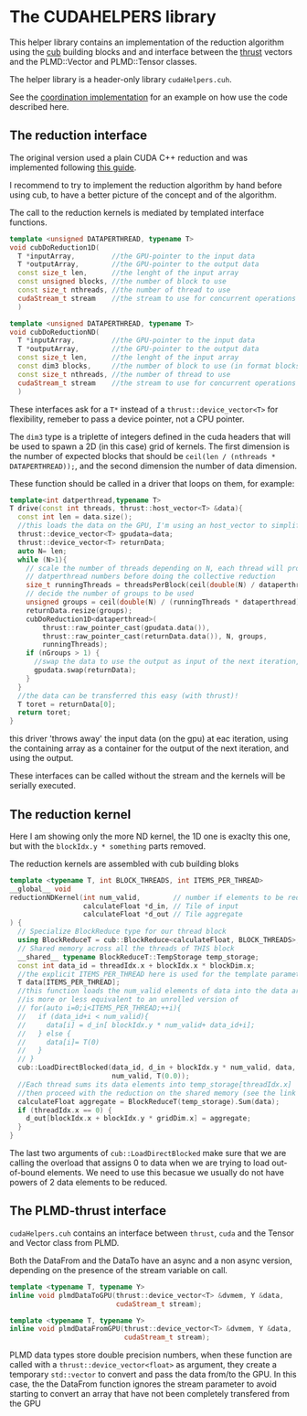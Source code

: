 # The CUDAHELPERS library

This helper library contains an implementation of the reduction algorithm using the [cub](https://nvidia.github.io/cccl/cub/) building blocks and and interface between the [thrust](https://nvidia.github.io/cccl/thrust/) vectors  and the PLMD::Vector and PLMD::Tensor classes.

The helper library is a header-only library `cudaHelpers.cuh`.

See the [coordination implementation](Implementation.md) for an example on how use the code described here.

## The reduction interface

The original version used a plain CUDA C++ reduction and was  implemented following [this guide](https://developer.download.nvidia.com/assets/cuda/files/reduction.pdf).

I recommend to try to implement the reduction algorithm by hand before using cub, to have a better picture of the concept and of the algorithm.


The call to the reduction kernels is mediated by templated interface functions.

```c++
template <unsigned DATAPERTHREAD, typename T>
void cubDoReduction1D(
  T *inputArray,         //the GPU-pointer to the input data
  T *outputArray,        //the GPU-pointer to the output data
  const size_t len,      //the lenght of the input array
  const unsigned blocks, //the number of block to use
  const size_t nthreads, //the number of thread to use
  cudaStream_t stream    //the stream to use for concurrent operations
  )
```
```c++
template <unsigned DATAPERTHREAD, typename T>
void cubDoReductionND(
  T *inputArray,         //the GPU-pointer to the input data
  T *outputArray,        //the GPU-pointer to the output data
  const size_t len,      //the lenght of the input array
  const dim3 blocks,     //the number of block to use (in format blocks, nd)
  const size_t nthreads, //the number of thread to use
  cudaStream_t stream    //the stream to use for concurrent operations
  )
```

These interfaces ask for a `T*` instead of a `thrust::device_vector<T>` for flexibility, remeber to pass a device pointer, not a CPU pointer.

The `dim3` type is a triplette of integers defined in the cuda headers that will be used to spawn a 2D (in this case) grid of kernels. The first dimension is the number of expected blocks that should be `ceil(len / (nthreads * DATAPERTHREAD));`, and the second dimension the number of data dimension.

These function should be called in a driver that loops on them, for example:
```C++
template<int datperthread,typename T>
T drive(const int threads, thrust::host_vector<T> &data){
  const int len = data.size();
  //this loads the data on the GPU, I'm using an host_vector to simplify the syntax
  thrust::device_vector<T> gpudata=data;
  thrust::device_vector<T> returnData;
  auto N= len;
  while (N>1){
    // scale the number of threads depending on N, each thread will process
    // datperthread numbers before doing the collective reduction
    size_t runningThreads = threadsPerBlock(ceil(double(N) / dataperthread));
    // decide the number of groups to be used
    unsigned groups = ceil(double(N) / (runningThreads * dataperthread));
    returnData.resize(groups);
    cubDoReduction1D<dataperthread>(
        thrust::raw_pointer_cast(gpudata.data()),
        thrust::raw_pointer_cast(returnData.data()), N, groups,
        runningThreads);
    if (nGroups > 1) {
      //swap the data to use the output as input of the next iteration, and using th
      gpudata.swap(returnData);
    }
  }
  //the data can be transferred this easy (with thrust)!
  T toret = returnData[0];
  return toret;
}

```
this driver 'throws away' the input data (on the gpu) at eac iteration, using the containing array as a container for the output of the next iteration, and using the output.


These interfaces can be called without the stream and the kernels will be serially executed.


## The reduction kernel

Here I am showing only the more ND kernel, the 1D one is exaclty this one, but with the `blockIdx.y * something` parts removed.

The reduction kernels are assembled with cub building bloks

```c++
template <typename T, int BLOCK_THREADS, int ITEMS_PER_THREAD>
__global__ void
reductionNDKernel(int num_valid,        // number if elements to be reduced
                  calculateFloat *d_in, // Tile of input
                  calculateFloat *d_out // Tile aggregate
) {
  // Specialize BlockReduce type for our thread block
  using BlockReduceT = cub::BlockReduce<calculateFloat, BLOCK_THREADS>;
  // Shared memory across all the threads of THIS block
  __shared__ typename BlockReduceT::TempStorage temp_storage;
  const int data_id = threadIdx.x + blockIdx.x * blockDim.x;
  //the explicit ITEMS_PER_THREAD here is used for the template parameter deduction of cub::LoadDirectBlocked
  T data[ITEMS_PER_THREAD];
  //this function loads the num_valid elements of data into the data array
  //is more or less equivalent to an unrolled version of
  // for(auto i=0;i<ITEMS_PER_THREAD;++i){
  //   if (data_id+i < num_valid){
  //     data[i] = d_in[ blockIdx.y * num_valid+ data_id+i];
  //   } else {
  //     data[i]= T(0)
  //   }
  // }
  cub::LoadDirectBlocked(data_id, d_in + blockIdx.y * num_valid, data,
                         num_valid, T(0.0));
  //Each thread sums its data elements into temp_storage[threadIdx.x]
  //then proceed with the reduction on the shared memory (see the link before)
  calculateFloat aggregate = BlockReduceT(temp_storage).Sum(data);
  if (threadIdx.x == 0) {
    d_out[blockIdx.x + blockIdx.y * gridDim.x] = aggregate;
  }
}
```

The last two arguments of `cub::LoadDirectBlocked` make sure that we are calling the overload that assigns 0 to data when we are trying to load out-of-bound elements. 
We need to use this becasue we usually do not have powers of 2 data elements to be reduced.

## The PLMD-thrust interface

`cudaHelpers.cuh` contains an interface between `thrust`, `cuda` and the Tensor and Vector class from PLMD.

Both the DataFrom and the DataTo have an async and a non async version, depending on the presence of the stream variable on call.

```c++
template <typename T, typename Y>
inline void plmdDataToGPU(thrust::device_vector<T> &dvmem, Y &data,
                          cudaStream_t stream);
```

```c++
template <typename T, typename Y>
inline void plmdDataFromGPU(thrust::device_vector<T> &dvmem, Y &data,
                            cudaStream_t stream);
```

PLMD data types store double precision numbers, when these function are called with a `thrust::device_vector<float>` as argument, they create a temporary `std::vector` to convert and pass the data from/to the GPU.
In this case, the the DataFrom function ignores the stream parameter to avoid
starting to convert an array that have not been completely transfered from the GPU
